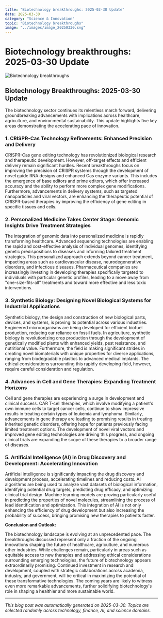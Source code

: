 ```yaml
---
title: "Biotechnology breakthroughs: 2025-03-30 Update"
date: 2025-03-30
category: "Science & Innovation"
topic: "Biotechnology breakthroughs"
image: "../images/image_20250330.svg"
---
```


# Biotechnology breakthroughs: 2025-03-30 Update

![Biotechnology breakthroughs](../images/image_20250330.svg)

## Biotechnology Breakthroughs: 2025-03-30 Update

The biotechnology sector continues its relentless march forward, delivering groundbreaking advancements with implications across healthcare, agriculture, and environmental sustainability. This update highlights five key areas demonstrating the accelerating pace of innovation.


### 1. CRISPR-Cas Technology Refinements: Enhanced Precision and Delivery

CRISPR-Cas gene editing technology has revolutionized biological research and therapeutic development.  However, off-target effects and efficient delivery remain significant hurdles.  Recent breakthroughs focus on improving the precision of CRISPR systems through the development of novel guide RNA designs and enhanced Cas enzyme variants.  This includes the emergence of base editors and prime editors, which offer increased accuracy and the ability to perform more complex gene modifications.  Furthermore, advancements in delivery systems, such as targeted nanoparticles and viral vectors, are enhancing the therapeutic potential of CRISPR-based therapies by improving the efficiency of gene editing in specific tissues and cells.


### 2. Personalized Medicine Takes Center Stage:  Genomic Insights Drive Treatment Strategies

The integration of genomic data into personalized medicine is rapidly transforming healthcare. Advanced sequencing technologies are enabling the rapid and cost-effective analysis of individual genomes, identifying genetic predispositions to diseases and informing tailored treatment strategies.  This personalized approach extends beyond cancer treatment, impacting areas such as cardiovascular disease, neurodegenerative disorders, and infectious diseases.  Pharmaceutical companies are increasingly investing in developing therapies specifically targeted to individuals with particular genetic profiles, leading to a move away from "one-size-fits-all" treatments and toward more effective and less toxic interventions.


### 3.  Synthetic Biology: Designing Novel Biological Systems for Industrial Applications

Synthetic biology, the design and construction of new biological parts, devices, and systems, is proving its potential across various industries.  Engineered microorganisms are being developed for efficient biofuel production, reducing our reliance on fossil fuels.  In agriculture, synthetic biology is revolutionizing crop production through the development of genetically modified plants with enhanced yields, pest resistance, and nutritional value.  Furthermore, the field is making significant strides in creating novel biomaterials with unique properties for diverse applications, ranging from biodegradable plastics to advanced medical implants. The ethical considerations surrounding this rapidly developing field, however, require careful consideration and regulation.


### 4.  Advances in Cell and Gene Therapies:  Expanding Treatment Horizons

Cell and gene therapies are experiencing a surge in development and clinical success.  CAR T-cell therapies, which involve modifying a patient's own immune cells to target cancer cells, continue to show impressive results in treating certain types of leukemia and lymphoma.  Similarly, advancements in gene therapy are leading to promising results in treating inherited genetic disorders, offering hope for patients previously facing limited treatment options.  The development of novel viral vectors and improved gene editing technologies are driving this progress, and ongoing clinical trials are expanding the scope of these therapies to a broader range of diseases.


### 5.  Artificial Intelligence (AI) in Drug Discovery and Development: Accelerating Innovation

Artificial intelligence is significantly impacting the drug discovery and development process, accelerating timelines and reducing costs.  AI algorithms are being used to analyze vast datasets of biological information, identifying potential drug targets, predicting drug efficacy, and optimizing clinical trial design.  Machine learning models are proving particularly useful in predicting the properties of novel molecules, streamlining the process of lead identification and optimization.  This integration of AI is not only enhancing the efficiency of drug development but also increasing the probability of success, bringing promising new therapies to patients faster.



**Conclusion and Outlook:**

The biotechnology landscape is evolving at an unprecedented pace. The breakthroughs discussed represent only a fraction of the ongoing innovations shaping the future of healthcare, agriculture, and numerous other industries.  While challenges remain, particularly in areas such as equitable access to new therapies and addressing ethical considerations surrounding emerging technologies, the future of biotechnology appears extraordinarily promising. Continued investment in research and development, coupled with strategic collaborations across academia, industry, and government, will be critical in maximizing the potential of these transformative technologies.  The coming years are likely to witness even more remarkable advancements, further solidifying biotechnology's role in shaping a healthier and more sustainable world.


---
*This blog post was automatically generated on 2025-03-30. Topics are selected randomly across technology, finance, AI, and science domains.*
